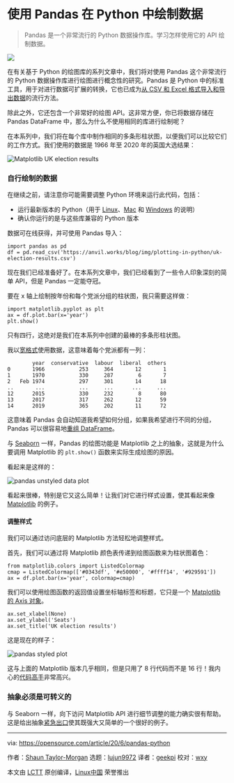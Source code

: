 [#]: collector: (lujun9972)
[#]: translator: (geekpi)
[#]: reviewer: (wxy)
[#]: publisher: ( )
[#]: url: ( )
[#]: subject: (Using pandas to plot data in Python)
[#]: via: (https://opensource.com/article/20/6/pandas-python)
[#]: author: (Shaun Taylor-Morgan https://opensource.com/users/shaun-taylor-morgan)

使用 Pandas 在 Python 中绘制数据
======

> Pandas 是一个非常流行的 Python 数据操作库。学习怎样使用它的 API 绘制数据。

![](https://img.linux.net.cn/data/attachment/album/202006/19/231720ed0jd9s99h9cute7.jpg)

在有关基于 Python 的绘图库的系列文章中，我们将对使用 Pandas 这个非常流行的 Python 数据操作库进行绘图进行概念性的研究。Pandas 是 Python 中的标准工具，用于对进行数据可扩展的转换，它也已成为[从 CSV 和 Excel 格式导入和导出数据][2]的流行方法。

除此之外，它还包含一个非常好的绘图 API。这非常方便，你已将数据存储在 Pandas DataFrame 中，那么为什么不使用相同的库进行绘制呢？

在本系列中，我们将在每个库中制作相同的多条形柱状图，以便我们可以比较它们的工作方式。我们使用的数据是 1966 年至 2020 年的英国大选结果：

![Matplotlib UK election results][3]

### 自行绘制的数据

在继续之前，请注意你可能需要调整 Python 环境来运行此代码，包括：

* 运行最新版本的 Python（用于 [Linux][4]、[Mac][5] 和 [Windows][6] 的说明）
* 确认你运行的是与这些库兼容的 Python 版本

数据可在线获得，并可使用 Pandas 导入：

```
import pandas as pd
df = pd.read_csv('https://anvil.works/blog/img/plotting-in-python/uk-election-results.csv')
```

现在我们已经准备好了。在本系列文章中，我们已经看到了一些令人印象深刻的简单 API，但是 Pandas 一定能夺冠。

要在 x 轴上绘制按年份和每个党派分组的柱状图，我只需要这样做：

```
import matplotlib.pyplot as plt
ax = df.plot.bar(x='year')
plt.show()
```

只有四行，这绝对是我们在本系列中创建的最棒的多条形柱状图。

我以[宽格式][7]使用数据，这意味着每个党派都有一列：

```
        year  conservative  labour  liberal  others
0       1966           253     364       12       1
1       1970           330     287        6       7
2   Feb 1974           297     301       14      18
..       ...           ...     ...      ...     ...
12      2015           330     232        8      80
13      2017           317     262       12      59
14      2019           365     202       11      72
```

这意味着 Pandas 会自动知道我希望如何分组，如果我希望进行不同的分组，Pandas 可以很容易地[重组 DataFrame][8]。

与 [Seaborn][9] 一样，Pandas 的绘图功能是 Matplotlib 之上的抽象，这就是为什么要调用 Matplotlib 的 `plt.show()` 函数来实际生成绘图的原因。

看起来是这样的：

![pandas unstyled data plot][10]

看起来很棒，特别是它又这么简单！让我们对它进行样式设置，使其看起来像 [Matplotlib][11] 的例子。

#### 调整样式

我们可以通过访问底层的 Matplotlib 方法轻松地调整样式。

首先，我们可以通过将 Matplotlib 颜色表传递到绘图函数来为柱状图着色：

```
from matplotlib.colors import ListedColormap
cmap = ListedColormap(['#0343df', '#e50000', '#ffff14', '#929591'])
ax = df.plot.bar(x='year', colormap=cmap)
```

我们可以使用绘图函数的返回值设置坐标轴标签和标题，它只是一个 [Matplotlib 的 Axis 对象][12]。

```
ax.set_xlabel(None)
ax.set_ylabel('Seats')
ax.set_title('UK election results')
```

这是现在的样子：

![pandas styled plot][13]

这与上面的 Matplotlib 版本几乎相同，但是只用了 8 行代码而不是 16 行！我内心的[代码高手][14]非常高兴。

### 抽象必须是可转义的

与 Seaborn 一样，向下访问 Matplotlib API 进行细节调整的能力确实很有帮助。这是给出抽象[紧急出口][15]使其既强大又简单的一个很好的例子。


--------------------------------------------------------------------------------

via: https://opensource.com/article/20/6/pandas-python

作者：[Shaun Taylor-Morgan][a]
选题：[lujun9972][b]
译者：[geekpi](https://github.com/geekpi)
校对：[wxy](https://github.com/wxy)

本文由 [LCTT](https://github.com/LCTT/TranslateProject) 原创编译，[Linux中国](https://linux.cn/) 荣誉推出

[a]: https://opensource.com/users/shaun-taylor-morgan
[b]: https://github.com/lujun9972
[1]: https://opensource.com/sites/default/files/styles/image-full-size/public/lead-images/panda.png?itok=0lJlct7O (Two pandas sitting in bamboo)
[2]: https://anvil.works/docs/data-tables/csv-and-excel
[3]: https://opensource.com/sites/default/files/uploads/matplotlib_2.png (Matplotlib UK election results)
[4]: https://opensource.com/article/20/4/install-python-linux
[5]: https://opensource.com/article/19/5/python-3-default-mac
[6]: https://opensource.com/article/19/8/how-install-python-windows
[7]: https://anvil.works/blog/tidy-data
[8]: https://anvil.works/blog/tidy-data#converting-between-long-and-wide-data-in-pandas
[9]: https://anvil.works/blog/plotting-in-seaborn
[10]: https://opensource.com/sites/default/files/uploads/pandas-unstyled.png (pandas unstyled data plot)
[11]: https://opensource.com/article/20/5/matplotlib-python
[12]: https://matplotlib.org/api/axis_api.html#axis-objects
[13]: https://opensource.com/sites/default/files/uploads/pandas_3.png (pandas styled plot)
[14]: https://en.wikipedia.org/wiki/Code_golf
[15]: https://anvil.works/blog/escape-hatches-and-ejector-seats
[16]: https://anvil.works/blog/plotting-in-pandas